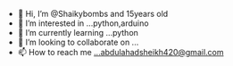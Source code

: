 - 👋 Hi, I’m @Shaikybombs and 15years old
- 👀 I’m interested in ...python,arduino
- 🌱 I’m currently learning ...python
- 💞️ I’m looking to collaborate on ...
- 📫 How to reach me ...abdulahadsheikh420@gmail.com

<!---
Shaikybombs/Shaikybombs is a ✨ special ✨ repository because its `README.md` (this file) appears on your GitHub profile.
You can click the Preview link to take a look at your changes.
--->
